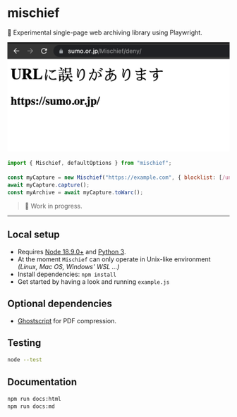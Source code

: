 # mischief
🥸 Experimental single-page web archiving library using Playwright. 

![](mischief.png)

```javascript
import { Mischief, defaultOptions } from "mischief";

const myCapture = new Mischief("https://example.com", { blocklist: [/unsafedomain.com/, ...defaultOptions.blocklist] });
await myCapture.capture();
const myArchive = await myCapture.toWarc();
```

> 🚧 Work in progress.

---

## Local setup
- Requires [Node 18.9.0+](https://nodejs.org/en/) and [Python 3](https://www.python.org/). 
- At the moment `Mischief` can only operate in Unix-like environment _(Linux, Mac OS, Windows' WSL ...)_
- Install dependencies: `npm install`
- Get started by having a look and running `example.js`

## Optional dependencies
- [Ghostscript](https://www.ghostscript.com/) for PDF compression.

## Testing
``` sh
node --test
```

## Documentation

``` sh
npm run docs:html
npm run docs:md
```
